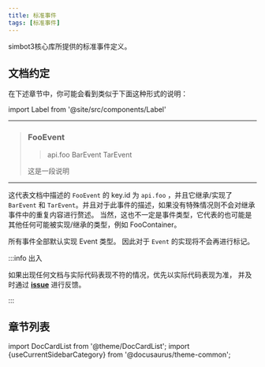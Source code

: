 ```yaml
---
title: 标准事件
tags: [标准事件]
---
```


simbot3核心库所提供的标准事件定义。

## 文档约定
在下述章节中，你可能会看到类似于下面这种形式的说明：

import Label from '@site/src/components/Label'

<hr />

> ### FooEvent
> > <Label>api.foo</Label>
> > <Label type="success">BarEvent</Label> 
> > <Label type="success">TarEvent</Label>
> 
> 这是一段说明

<hr />

这代表文档中描述的 `FooEvent` 的 key.id 为 `api.foo` ，并且它继承/实现了 `BarEvent` 和 `TarEvent`。并且对于此事件的描述，如果没有特殊情况则不会对继承事件中的重复内容进行赘述。
当然，这也不一定是事件类型，它代表的也可能是其他任何可能被实现/继承的类型，例如 <Label type='success'>FooContainer</Label>。

所有事件全部默认实现 <Label type="success">Event</Label> 类型。
因此对于 `Event` 的实现将不会再进行标记。

:::info 出入

如果出现任何文档与实际代码表现不符的情况，优先以实际代码表现为准，
并及时通过 [**issue**](http://github.com/simple-robot-library/simbot3-website/issues/) 进行反馈。

:::

## 章节列表

import DocCardList from '@theme/DocCardList';
import {useCurrentSidebarCategory} from '@docusaurus/theme-common';

<DocCardList items={useCurrentSidebarCategory().items} />

